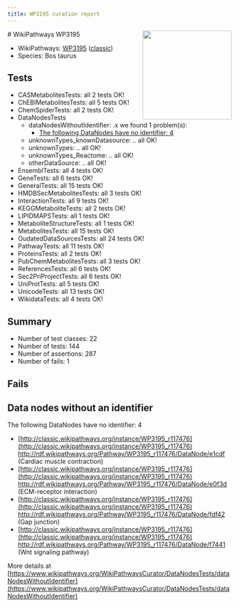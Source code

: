 ```yaml
---
title: WP3195 curation report
---
```


<img style="float: right; width: 200px" src="https://upload.wikimedia.org/wikipedia/commons/thumb/8/83/Wplogo_with_text_500.png/640px-Wplogo_with_text_500.png" />
# WikiPathways WP3195

* WikiPathways: [WP3195](https://wikipathways.org/pathways/WP3195) ([classic](https://classic.wikipathways.org/instance/WP3195))
* Species: Bos taurus
## Tests
* CASMetabolitesTests: all 2 tests OK!
* ChEBIMetabolitesTests: all 5 tests OK!
* ChemSpiderTests: all 2 tests OK!
* DataNodesTests
    * dataNodesWithoutIdentifier: .x we found 1 problem(s):
        * [The following DataNodes have no identifier: 4](#d2d32fa3)
    * unknownTypes_knownDatasource: .. all OK!
    * unknownTypes: .. all OK!
    * unknownTypes_Reactome: .. all OK!
    * otherDataSource: .. all OK!
* EnsemblTests: all 4 tests OK!
* GeneTests: all 6 tests OK!
* GeneralTests: all 15 tests OK!
* HMDBSecMetabolitesTests: all 3 tests OK!
* InteractionTests: all 9 tests OK!
* KEGGMetaboliteTests: all 2 tests OK!
* LIPIDMAPSTests: all 1 tests OK!
* MetaboliteStructureTests: all 1 tests OK!
* MetabolitesTests: all 15 tests OK!
* OudatedDataSourcesTests: all 24 tests OK!
* PathwayTests: all 11 tests OK!
* ProteinsTests: all 2 tests OK!
* PubChemMetabolitesTests: all 3 tests OK!
* ReferencesTests: all 6 tests OK!
* Sec2PriProjectTests: all 6 tests OK!
* UniProtTests: all 5 tests OK!
* UnicodeTests: all 13 tests OK!
* WikidataTests: all 4 tests OK!


## Summary

* Number of test classes: 22
* Number of tests: 144
* Number of assertions: 287
* Number of fails: 1

## Fails

<a name="d2d32fa3" />

## Data nodes without an identifier

The following DataNodes have no identifier: 4

* [http://classic.wikipathways.org/instance/WP3195_r117476](http://classic.wikipathways.org/instance/WP3195_r117476) http://rdf.wikipathways.org/Pathway/WP3195_r117476/DataNode/e1cdf (Cardiac muscle contraction)
* [http://classic.wikipathways.org/instance/WP3195_r117476](http://classic.wikipathways.org/instance/WP3195_r117476) http://rdf.wikipathways.org/Pathway/WP3195_r117476/DataNode/e0f3d (ECM-receptor interaction)
* [http://classic.wikipathways.org/instance/WP3195_r117476](http://classic.wikipathways.org/instance/WP3195_r117476) http://rdf.wikipathways.org/Pathway/WP3195_r117476/DataNode/fdf42 (Gap junction)
* [http://classic.wikipathways.org/instance/WP3195_r117476](http://classic.wikipathways.org/instance/WP3195_r117476) http://rdf.wikipathways.org/Pathway/WP3195_r117476/DataNode/f7441 (Wnt signaling pathway)


More details at [https://www.wikipathways.org/WikiPathwaysCurator/DataNodesTests/dataNodesWithoutIdentifier](https://www.wikipathways.org/WikiPathwaysCurator/DataNodesTests/dataNodesWithoutIdentifier)


